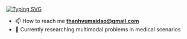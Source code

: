 [![Typing SVG](https://readme-typing-svg.herokuapp.com?font=Fira+Code&pause=1000&width=435&lines=Hi+Everyone%2C+I+am+Mai+Dao+Thanh+Vu)](https://git.io/typing-svg)

- 📫 How to reach me **thanhvumaidao@gmail.com**
- 📸 Currently researching multimodal problems in medical scenarios
